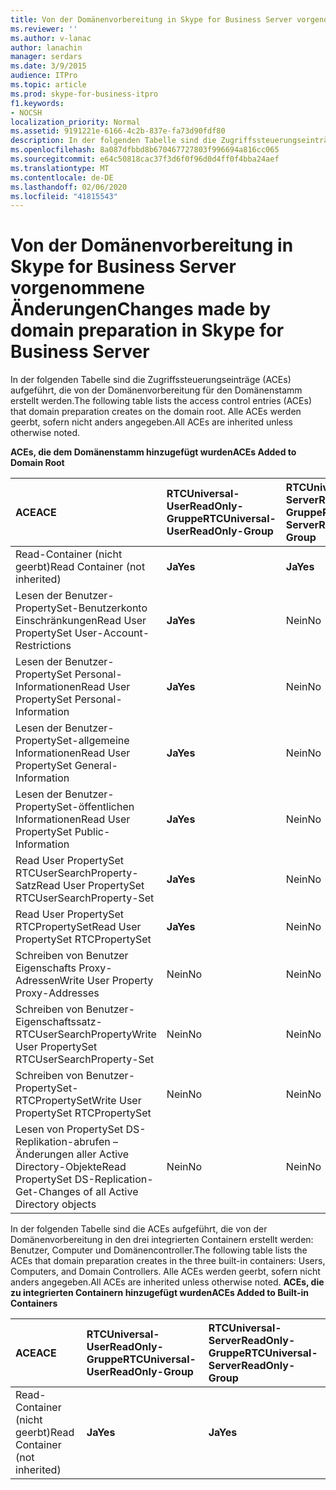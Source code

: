 ```yaml
---
title: Von der Domänenvorbereitung in Skype for Business Server vorgenommene Änderungen
ms.reviewer: ''
ms.author: v-lanac
author: lanachin
manager: serdars
ms.date: 3/9/2015
audience: ITPro
ms.topic: article
ms.prod: skype-for-business-itpro
f1.keywords:
- NOCSH
localization_priority: Normal
ms.assetid: 9191221e-6166-4c2b-837e-fa73d90fdf80
description: In der folgenden Tabelle sind die Zugriffssteuerungseinträge (ACEs) aufgeführt, die von der Domänenvorbereitung für den Domänenstamm erstellt werden. Alle ACEs werden geerbt, sofern nicht anders angegeben.
ms.openlocfilehash: 8a087dfbbd8b670467727803f996694a816cc065
ms.sourcegitcommit: e64c50818cac37f3d6f0f96d0d4ff0f4bba24aef
ms.translationtype: MT
ms.contentlocale: de-DE
ms.lasthandoff: 02/06/2020
ms.locfileid: "41815543"
---
```

# <a name="changes-made-by-domain-preparation-in-skype-for-business-server"></a><span data-ttu-id="9d848-104">Von der Domänenvorbereitung in Skype for Business Server vorgenommene Änderungen</span><span class="sxs-lookup"><span data-stu-id="9d848-104">Changes made by domain preparation in Skype for Business Server</span></span>
 
<span data-ttu-id="9d848-105">In der folgenden Tabelle sind die Zugriffssteuerungseinträge (ACEs) aufgeführt, die von der Domänenvorbereitung für den Domänenstamm erstellt werden.</span><span class="sxs-lookup"><span data-stu-id="9d848-105">The following table lists the access control entries (ACEs) that domain preparation creates on the domain root.</span></span> <span data-ttu-id="9d848-106">Alle ACEs werden geerbt, sofern nicht anders angegeben.</span><span class="sxs-lookup"><span data-stu-id="9d848-106">All ACEs are inherited unless otherwise noted.</span></span>
  
<span data-ttu-id="9d848-107">**ACEs, die dem Domänenstamm hinzugefügt wurden**</span><span class="sxs-lookup"><span data-stu-id="9d848-107">**ACEs Added to Domain Root**</span></span>

|<span data-ttu-id="9d848-108">**ACE**</span><span class="sxs-lookup"><span data-stu-id="9d848-108">**ACE**</span></span>|<span data-ttu-id="9d848-109">**RTCUniversal-UserReadOnly-Gruppe**</span><span class="sxs-lookup"><span data-stu-id="9d848-109">**RTCUniversal-UserReadOnly-Group**</span></span>|<span data-ttu-id="9d848-110">**RTCUniversal-ServerReadOnly-Gruppe**</span><span class="sxs-lookup"><span data-stu-id="9d848-110">**RTCUniversal-ServerReadOnly-Group**</span></span>|<span data-ttu-id="9d848-111">**RTCUniversal-UserAdmins**</span><span class="sxs-lookup"><span data-stu-id="9d848-111">**RTCUniversal-UserAdmins**</span></span>|<span data-ttu-id="9d848-112">**RTCHSUniversal-Dienste**</span><span class="sxs-lookup"><span data-stu-id="9d848-112">**RTCHSUniversal-Services**</span></span>|<span data-ttu-id="9d848-113">**Authentifizierte Benutzer**</span><span class="sxs-lookup"><span data-stu-id="9d848-113">**Authenticated-Users**</span></span>|
|:-----|:-----|:-----|:-----|:-----|:-----|
|<span data-ttu-id="9d848-114">Read-Container (nicht geerbt)</span><span class="sxs-lookup"><span data-stu-id="9d848-114">Read Container (not inherited)</span></span>  <br/> |<span data-ttu-id="9d848-115">**Ja**</span><span class="sxs-lookup"><span data-stu-id="9d848-115">**Yes**</span></span> <br/> |<span data-ttu-id="9d848-116">**Ja**</span><span class="sxs-lookup"><span data-stu-id="9d848-116">**Yes**</span></span> <br/> |<span data-ttu-id="9d848-117">Nein</span><span class="sxs-lookup"><span data-stu-id="9d848-117">No</span></span>  <br/> |<span data-ttu-id="9d848-118">Nein</span><span class="sxs-lookup"><span data-stu-id="9d848-118">No</span></span>  <br/> |<span data-ttu-id="9d848-119">Nein</span><span class="sxs-lookup"><span data-stu-id="9d848-119">No</span></span>  <br/> |
|<span data-ttu-id="9d848-120">Lesen der Benutzer-PropertySet-Benutzerkonto Einschränkungen</span><span class="sxs-lookup"><span data-stu-id="9d848-120">Read User PropertySet User-Account-Restrictions</span></span>  <br/> |<span data-ttu-id="9d848-121">**Ja**</span><span class="sxs-lookup"><span data-stu-id="9d848-121">**Yes**</span></span> <br/> |<span data-ttu-id="9d848-122">Nein</span><span class="sxs-lookup"><span data-stu-id="9d848-122">No</span></span>  <br/> |<span data-ttu-id="9d848-123">Nein</span><span class="sxs-lookup"><span data-stu-id="9d848-123">No</span></span>  <br/> |<span data-ttu-id="9d848-124">Nein</span><span class="sxs-lookup"><span data-stu-id="9d848-124">No</span></span>  <br/> |<span data-ttu-id="9d848-125">Nein</span><span class="sxs-lookup"><span data-stu-id="9d848-125">No</span></span>  <br/> |
|<span data-ttu-id="9d848-126">Lesen der Benutzer-PropertySet Personal-Informationen</span><span class="sxs-lookup"><span data-stu-id="9d848-126">Read User PropertySet Personal-Information</span></span>  <br/> |<span data-ttu-id="9d848-127">**Ja**</span><span class="sxs-lookup"><span data-stu-id="9d848-127">**Yes**</span></span> <br/> |<span data-ttu-id="9d848-128">Nein</span><span class="sxs-lookup"><span data-stu-id="9d848-128">No</span></span>  <br/> |<span data-ttu-id="9d848-129">Nein</span><span class="sxs-lookup"><span data-stu-id="9d848-129">No</span></span>  <br/> |<span data-ttu-id="9d848-130">Nein</span><span class="sxs-lookup"><span data-stu-id="9d848-130">No</span></span>  <br/> |<span data-ttu-id="9d848-131">Nein</span><span class="sxs-lookup"><span data-stu-id="9d848-131">No</span></span>  <br/> |
|<span data-ttu-id="9d848-132">Lesen der Benutzer-PropertySet-allgemeine Informationen</span><span class="sxs-lookup"><span data-stu-id="9d848-132">Read User PropertySet General-Information</span></span>  <br/> |<span data-ttu-id="9d848-133">**Ja**</span><span class="sxs-lookup"><span data-stu-id="9d848-133">**Yes**</span></span> <br/> |<span data-ttu-id="9d848-134">Nein</span><span class="sxs-lookup"><span data-stu-id="9d848-134">No</span></span>  <br/> |<span data-ttu-id="9d848-135">Nein</span><span class="sxs-lookup"><span data-stu-id="9d848-135">No</span></span>  <br/> |<span data-ttu-id="9d848-136">Nein</span><span class="sxs-lookup"><span data-stu-id="9d848-136">No</span></span>  <br/> |<span data-ttu-id="9d848-137">Nein</span><span class="sxs-lookup"><span data-stu-id="9d848-137">No</span></span>  <br/> |
|<span data-ttu-id="9d848-138">Lesen der Benutzer-PropertySet-öffentlichen Informationen</span><span class="sxs-lookup"><span data-stu-id="9d848-138">Read User PropertySet Public-Information</span></span>  <br/> |<span data-ttu-id="9d848-139">**Ja**</span><span class="sxs-lookup"><span data-stu-id="9d848-139">**Yes**</span></span> <br/> |<span data-ttu-id="9d848-140">Nein</span><span class="sxs-lookup"><span data-stu-id="9d848-140">No</span></span>  <br/> |<span data-ttu-id="9d848-141">Nein</span><span class="sxs-lookup"><span data-stu-id="9d848-141">No</span></span>  <br/> |<span data-ttu-id="9d848-142">Nein</span><span class="sxs-lookup"><span data-stu-id="9d848-142">No</span></span>  <br/> |<span data-ttu-id="9d848-143">Nein</span><span class="sxs-lookup"><span data-stu-id="9d848-143">No</span></span>  <br/> |
|<span data-ttu-id="9d848-144">Read User PropertySet RTCUserSearchProperty-Satz</span><span class="sxs-lookup"><span data-stu-id="9d848-144">Read User PropertySet RTCUserSearchProperty-Set</span></span>  <br/> |<span data-ttu-id="9d848-145">**Ja**</span><span class="sxs-lookup"><span data-stu-id="9d848-145">**Yes**</span></span> <br/> |<span data-ttu-id="9d848-146">Nein</span><span class="sxs-lookup"><span data-stu-id="9d848-146">No</span></span>  <br/> |<span data-ttu-id="9d848-147">Nein</span><span class="sxs-lookup"><span data-stu-id="9d848-147">No</span></span>  <br/> |<span data-ttu-id="9d848-148">Nein</span><span class="sxs-lookup"><span data-stu-id="9d848-148">No</span></span>  <br/> |<span data-ttu-id="9d848-149">**Ja**</span><span class="sxs-lookup"><span data-stu-id="9d848-149">**Yes**</span></span> <br/> |
|<span data-ttu-id="9d848-150">Read User PropertySet RTCPropertySet</span><span class="sxs-lookup"><span data-stu-id="9d848-150">Read User PropertySet RTCPropertySet</span></span>  <br/> |<span data-ttu-id="9d848-151">**Ja**</span><span class="sxs-lookup"><span data-stu-id="9d848-151">**Yes**</span></span> <br/> |<span data-ttu-id="9d848-152">Nein</span><span class="sxs-lookup"><span data-stu-id="9d848-152">No</span></span>  <br/> |<span data-ttu-id="9d848-153">Nein</span><span class="sxs-lookup"><span data-stu-id="9d848-153">No</span></span>  <br/> |<span data-ttu-id="9d848-154">Nein</span><span class="sxs-lookup"><span data-stu-id="9d848-154">No</span></span>  <br/> |<span data-ttu-id="9d848-155">Nein</span><span class="sxs-lookup"><span data-stu-id="9d848-155">No</span></span>  <br/> |
|<span data-ttu-id="9d848-156">Schreiben von Benutzer Eigenschafts Proxy-Adressen</span><span class="sxs-lookup"><span data-stu-id="9d848-156">Write User Property Proxy-Addresses</span></span>  <br/> |<span data-ttu-id="9d848-157">Nein</span><span class="sxs-lookup"><span data-stu-id="9d848-157">No</span></span>  <br/> |<span data-ttu-id="9d848-158">Nein</span><span class="sxs-lookup"><span data-stu-id="9d848-158">No</span></span>  <br/> |<span data-ttu-id="9d848-159">**Ja**</span><span class="sxs-lookup"><span data-stu-id="9d848-159">**Yes**</span></span> <br/> |<span data-ttu-id="9d848-160">Nein</span><span class="sxs-lookup"><span data-stu-id="9d848-160">No</span></span>  <br/> |<span data-ttu-id="9d848-161">Nein</span><span class="sxs-lookup"><span data-stu-id="9d848-161">No</span></span>  <br/> |
|<span data-ttu-id="9d848-162">Schreiben von Benutzer-Eigenschaftssatz-RTCUserSearchProperty</span><span class="sxs-lookup"><span data-stu-id="9d848-162">Write User PropertySet RTCUserSearchProperty-Set</span></span>  <br/> |<span data-ttu-id="9d848-163">Nein</span><span class="sxs-lookup"><span data-stu-id="9d848-163">No</span></span>  <br/> |<span data-ttu-id="9d848-164">Nein</span><span class="sxs-lookup"><span data-stu-id="9d848-164">No</span></span>  <br/> |<span data-ttu-id="9d848-165">**Ja**</span><span class="sxs-lookup"><span data-stu-id="9d848-165">**Yes**</span></span> <br/> |<span data-ttu-id="9d848-166">Nein</span><span class="sxs-lookup"><span data-stu-id="9d848-166">No</span></span>  <br/> |<span data-ttu-id="9d848-167">Nein</span><span class="sxs-lookup"><span data-stu-id="9d848-167">No</span></span>  <br/> |
|<span data-ttu-id="9d848-168">Schreiben von Benutzer-PropertySet-RTCPropertySet</span><span class="sxs-lookup"><span data-stu-id="9d848-168">Write User PropertySet RTCPropertySet</span></span>  <br/> |<span data-ttu-id="9d848-169">Nein</span><span class="sxs-lookup"><span data-stu-id="9d848-169">No</span></span>  <br/> |<span data-ttu-id="9d848-170">Nein</span><span class="sxs-lookup"><span data-stu-id="9d848-170">No</span></span>  <br/> |<span data-ttu-id="9d848-171">**Ja**</span><span class="sxs-lookup"><span data-stu-id="9d848-171">**Yes**</span></span> <br/> |<span data-ttu-id="9d848-172">Nein</span><span class="sxs-lookup"><span data-stu-id="9d848-172">No</span></span>  <br/> |<span data-ttu-id="9d848-173">Nein</span><span class="sxs-lookup"><span data-stu-id="9d848-173">No</span></span>  <br/> |
|<span data-ttu-id="9d848-174">Lesen von PropertySet DS-Replikation-abrufen – Änderungen aller Active Directory-Objekte</span><span class="sxs-lookup"><span data-stu-id="9d848-174">Read PropertySet DS-Replication-Get-Changes of all Active Directory objects</span></span>  <br/> |<span data-ttu-id="9d848-175">Nein</span><span class="sxs-lookup"><span data-stu-id="9d848-175">No</span></span>  <br/> |<span data-ttu-id="9d848-176">Nein</span><span class="sxs-lookup"><span data-stu-id="9d848-176">No</span></span>  <br/> |<span data-ttu-id="9d848-177">Nein</span><span class="sxs-lookup"><span data-stu-id="9d848-177">No</span></span>  <br/> |<span data-ttu-id="9d848-178">**Ja**</span><span class="sxs-lookup"><span data-stu-id="9d848-178">**Yes**</span></span> <br/> |<span data-ttu-id="9d848-179">Nein</span><span class="sxs-lookup"><span data-stu-id="9d848-179">No</span></span>  <br/> |
   
<span data-ttu-id="9d848-180">In der folgenden Tabelle sind die ACEs aufgeführt, die von der Domänenvorbereitung in den drei integrierten Containern erstellt werden: Benutzer, Computer und Domänencontroller.</span><span class="sxs-lookup"><span data-stu-id="9d848-180">The following table lists the ACEs that domain preparation creates in the three built-in containers: Users, Computers, and Domain Controllers.</span></span> <span data-ttu-id="9d848-181">Alle ACEs werden geerbt, sofern nicht anders angegeben.</span><span class="sxs-lookup"><span data-stu-id="9d848-181">All ACEs are inherited unless otherwise noted.</span></span>
<span data-ttu-id="9d848-182">**ACEs, die zu integrierten Containern hinzugefügt wurden**</span><span class="sxs-lookup"><span data-stu-id="9d848-182">**ACEs Added to Built-in Containers**</span></span>

|<span data-ttu-id="9d848-183">**ACE**</span><span class="sxs-lookup"><span data-stu-id="9d848-183">**ACE**</span></span>|<span data-ttu-id="9d848-184">**RTCUniversal-UserReadOnly-Gruppe**</span><span class="sxs-lookup"><span data-stu-id="9d848-184">**RTCUniversal-UserReadOnly-Group**</span></span>|<span data-ttu-id="9d848-185">**RTCUniversal-ServerReadOnly-Gruppe**</span><span class="sxs-lookup"><span data-stu-id="9d848-185">**RTCUniversal-ServerReadOnly-Group**</span></span>|
|:-----|:-----|:-----|
|<span data-ttu-id="9d848-186">Read-Container (nicht geerbt)</span><span class="sxs-lookup"><span data-stu-id="9d848-186">Read Container (not inherited)</span></span>  <br/> |<span data-ttu-id="9d848-187">**Ja**</span><span class="sxs-lookup"><span data-stu-id="9d848-187">**Yes**</span></span> <br/> |<span data-ttu-id="9d848-188">**Ja**</span><span class="sxs-lookup"><span data-stu-id="9d848-188">**Yes**</span></span> <br/> |
   

